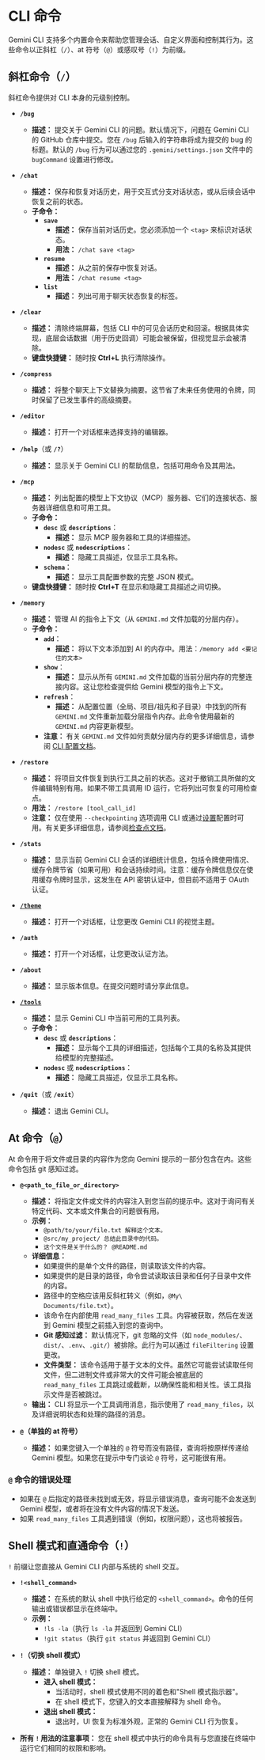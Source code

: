 # CLI 命令

Gemini CLI 支持多个内置命令来帮助您管理会话、自定义界面和控制其行为。这些命令以正斜杠（`/`）、at 符号（`@`）或感叹号（`!`）为前缀。

## 斜杠命令（`/`）

斜杠命令提供对 CLI 本身的元级别控制。

- **`/bug`**

  - **描述：** 提交关于 Gemini CLI 的问题。默认情况下，问题在 Gemini CLI 的 GitHub 仓库中提交。您在 `/bug` 后输入的字符串将成为提交的 bug 的标题。默认的 `/bug` 行为可以通过您的 `.gemini/settings.json` 文件中的 `bugCommand` 设置进行修改。

- **`/chat`**

  - **描述：** 保存和恢复对话历史，用于交互式分支对话状态，或从后续会话中恢复之前的状态。
  - **子命令：**
    - **`save`**
      - **描述：** 保存当前对话历史。您必须添加一个 `<tag>` 来标识对话状态。
      - **用法：** `/chat save <tag>`
    - **`resume`**
      - **描述：** 从之前的保存中恢复对话。
      - **用法：** `/chat resume <tag>`
    - **`list`**
      - **描述：** 列出可用于聊天状态恢复的标签。

- **`/clear`**

  - **描述：** 清除终端屏幕，包括 CLI 中的可见会话历史和回滚。根据具体实现，底层会话数据（用于历史回调）可能会被保留，但视觉显示会被清除。
  - **键盘快捷键：** 随时按 **Ctrl+L** 执行清除操作。

- **`/compress`**

  - **描述：** 将整个聊天上下文替换为摘要。这节省了未来任务使用的令牌，同时保留了已发生事件的高级摘要。

- **`/editor`**

  - **描述：** 打开一个对话框来选择支持的编辑器。

- **`/help`**（或 **`/?`**）

  - **描述：** 显示关于 Gemini CLI 的帮助信息，包括可用命令及其用法。

- **`/mcp`**

  - **描述：** 列出配置的模型上下文协议（MCP）服务器、它们的连接状态、服务器详细信息和可用工具。
  - **子命令：**
    - **`desc`** 或 **`descriptions`**：
      - **描述：** 显示 MCP 服务器和工具的详细描述。
    - **`nodesc`** 或 **`nodescriptions`**：
      - **描述：** 隐藏工具描述，仅显示工具名称。
    - **`schema`**：
      - **描述：** 显示工具配置参数的完整 JSON 模式。
  - **键盘快捷键：** 随时按 **Ctrl+T** 在显示和隐藏工具描述之间切换。

- **`/memory`**

  - **描述：** 管理 AI 的指令上下文（从 `GEMINI.md` 文件加载的分层内存）。
  - **子命令：**
    - **`add`**：
      - **描述：** 将以下文本添加到 AI 的内存中。用法：`/memory add <要记住的文本>`
    - **`show`**：
      - **描述：** 显示从所有 `GEMINI.md` 文件加载的当前分层内存的完整连接内容。这让您检查提供给 Gemini 模型的指令上下文。
    - **`refresh`**：
      - **描述：** 从配置位置（全局、项目/祖先和子目录）中找到的所有 `GEMINI.md` 文件重新加载分层指令内存。此命令使用最新的 `GEMINI.md` 内容更新模型。
    - **注意：** 有关 `GEMINI.md` 文件如何贡献分层内存的更多详细信息，请参阅 [CLI 配置文档](./configuration.md#4-geminimd-files-hierarchical-instructional-context)。

- **`/restore`**

  - **描述：** 将项目文件恢复到执行工具之前的状态。这对于撤销工具所做的文件编辑特别有用。如果不带工具调用 ID 运行，它将列出可恢复的可用检查点。
  - **用法：** `/restore [tool_call_id]`
  - **注意：** 仅在使用 `--checkpointing` 选项调用 CLI 或通过[设置](./configuration.md)配置时可用。有关更多详细信息，请参阅[检查点文档](../checkpointing.md)。

- **`/stats`**

  - **描述：** 显示当前 Gemini CLI 会话的详细统计信息，包括令牌使用情况、缓存令牌节省（如果可用）和会话持续时间。注意：缓存令牌信息仅在使用缓存令牌时显示，这发生在 API 密钥认证中，但目前不适用于 OAuth 认证。

- [**`/theme`**](./themes.md)

  - **描述：** 打开一个对话框，让您更改 Gemini CLI 的视觉主题。

- **`/auth`**

  - **描述：** 打开一个对话框，让您更改认证方法。

- **`/about`**

  - **描述：** 显示版本信息。在提交问题时请分享此信息。

- [**`/tools`**](../tools/index.md)

  - **描述：** 显示 Gemini CLI 中当前可用的工具列表。
  - **子命令：**
    - **`desc`** 或 **`descriptions`**：
      - **描述：** 显示每个工具的详细描述，包括每个工具的名称及其提供给模型的完整描述。
    - **`nodesc`** 或 **`nodescriptions`**：
      - **描述：** 隐藏工具描述，仅显示工具名称。

- **`/quit`**（或 **`/exit`**）

  - **描述：** 退出 Gemini CLI。

## At 命令（`@`）

At 命令用于将文件或目录的内容作为您向 Gemini 提示的一部分包含在内。这些命令包括 git 感知过滤。

- **`@<path_to_file_or_directory>`**

  - **描述：** 将指定文件或文件的内容注入到您当前的提示中。这对于询问有关特定代码、文本或文件集合的问题很有用。
  - **示例：**
    - `@path/to/your/file.txt 解释这个文本。`
    - `@src/my_project/ 总结此目录中的代码。`
    - `这个文件是关于什么的？ @README.md`
  - **详细信息：**
    - 如果提供的是单个文件的路径，则读取该文件的内容。
    - 如果提供的是目录的路径，命令尝试读取该目录和任何子目录中文件的内容。
    - 路径中的空格应该用反斜杠转义（例如，`@My\ Documents/file.txt`）。
    - 该命令在内部使用 `read_many_files` 工具。内容被获取，然后在发送到 Gemini 模型之前插入到您的查询中。
    - **Git 感知过滤：** 默认情况下，git 忽略的文件（如 `node_modules/`、`dist/`、`.env`、`.git/`）被排除。此行为可以通过 `fileFiltering` 设置更改。
    - **文件类型：** 该命令适用于基于文本的文件。虽然它可能尝试读取任何文件，但二进制文件或非常大的文件可能会被底层的 `read_many_files` 工具跳过或截断，以确保性能和相关性。该工具指示文件是否被跳过。
  - **输出：** CLI 将显示一个工具调用消息，指示使用了 `read_many_files`，以及详细说明状态和处理的路径的消息。

- **`@`（单独的 at 符号）**
  - **描述：** 如果您键入一个单独的 `@` 符号而没有路径，查询将按原样传递给 Gemini 模型。如果您在提示中专门谈论 `@` 符号，这可能很有用。

### `@` 命令的错误处理

- 如果在 `@` 后指定的路径未找到或无效，将显示错误消息，查询可能不会发送到 Gemini 模型，或者将在没有文件内容的情况下发送。
- 如果 `read_many_files` 工具遇到错误（例如，权限问题），这也将被报告。

## Shell 模式和直通命令（`!`）

`!` 前缀让您直接从 Gemini CLI 内部与系统的 shell 交互。

- **`!<shell_command>`**

  - **描述：** 在系统的默认 shell 中执行给定的 `<shell_command>`。命令的任何输出或错误都显示在终端中。
  - **示例：**
    - `!ls -la`（执行 `ls -la` 并返回到 Gemini CLI）
    - `!git status`（执行 `git status` 并返回到 Gemini CLI）

- **`!`（切换 shell 模式）**

  - **描述：** 单独键入 `!` 切换 shell 模式。
    - **进入 shell 模式：**
      - 当活动时，shell 模式使用不同的着色和"Shell 模式指示器"。
      - 在 shell 模式下，您键入的文本直接解释为 shell 命令。
    - **退出 shell 模式：**
      - 退出时，UI 恢复为标准外观，正常的 Gemini CLI 行为恢复。

- **所有 `!` 用法的注意事项：** 您在 shell 模式中执行的命令具有与您直接在终端中运行它们相同的权限和影响。
